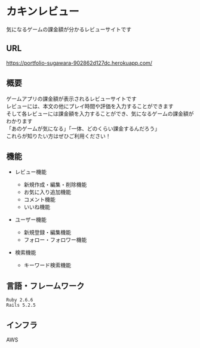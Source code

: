 # カキンレビュー
気になるゲームの課金額が分かるレビューサイトです  
  
## URL
https://portfolio-sugawara-902862d127dc.herokuapp.com/  
  
## 概要  
ゲームアプリの課金額が表示されるレビューサイトです<br>
レビューには、本文の他にプレイ時間や評価を入力することができます<br>
そして各レビューには課金額を入力することができ、気になるゲームの課金額がわかります<br>
「あのゲームが気になる」「一体、どのくらい課金するんだろう」<br>
これらが知りたい方はぜひご利用ください！
  
## 機能 
* レビュー機能
  * 新規作成・編集・削除機能
  * お気に入り追加機能
  * コメント機能
  * いいね機能

* ユーザー機能
  * 新規登録・編集機能 
  * フォロー・フォロワー機能

* 検索機能
  * キーワード検索機能

## 言語・フレームワーク  
`Ruby 2.6.6`  
`Rails 5.2.5`

## インフラ
AWS
